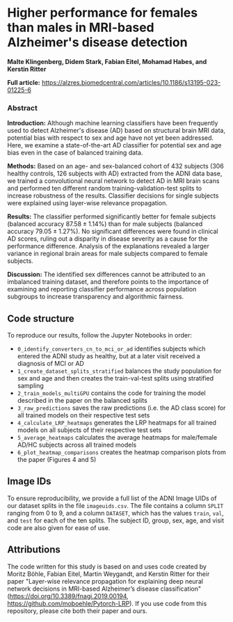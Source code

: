 # Higher performance for females than males in MRI-based Alzheimer's disease detection

**Malte Klingenberg, Didem Stark, Fabian Eitel, Mohamad Habes, and Kerstin Ritter**

**Full article:** https://alzres.biomedcentral.com/articles/10.1186/s13195-023-01225-6

### Abstract

**Introduction:**
Although machine learning classifiers have been frequently used to detect Alzheimer's disease (AD) based on structural brain MRI data, potential bias with respect to sex and age have not yet been addressed. Here, we examine a state-of-the-art AD classifier for potential sex and age bias even in the case of balanced training data.

**Methods:**
Based on an age- and sex-balanced cohort of 432 subjects (306 healthy controls, 126 subjects with AD) extracted from the ADNI data base, we trained a convolutional neural network to detect AD in MRI brain scans and performed ten different random training-validation-test splits to increase robustness of the results. Classifier decisions for single subjects were explained using layer-wise relevance propagation.

**Results:**
The classifier performed significantly better for female subjects (balanced accuracy $87.58\pm1.14$%) than for male subjects (balanced accuracy $79.05\pm1.27$%). No significant differences were found in clinical AD scores, ruling out a disparity in disease severity as a cause for the performance difference. Analysis of the explanations revealed a larger variance in regional brain areas for male subjects compared to female subjects.

**Discussion:**
The identified sex differences cannot be attributed to an imbalanced training dataset, and therefore points to the importance of examining and reporting classifier performance across population subgroups to increase transparency and algorithmic fairness.



## Code structure
To reproduce our results, follow the Jupyter Notebooks in order:
- `0_identify_converters_cn_to_mci_or_ad` identifies subjects which entered the ADNI study as healthy, but at a later visit received a diagnosis of MCI or AD
- `1_create_dataset_splits_stratified` balances the study population for sex and age and then creates the train-val-test splits using stratified sampling
- `2_train_models_multiGPU` contains the code for training the model described in the paper on the balanced splits
- `3_raw_predictions` saves the raw predictions (i.e. the AD class score) for all trained models on their respective test sets
- `4_calculate_LRP_heatmaps` generates the LRP heatmaps for all trained models on all subjects of their respective test sets
- `5_average_heatmaps` calculates the average heatmaps for male/female AD/HC subjects across all trained models
- `6_plot_heatmap_comparisons` creates the heatmap comparison plots from the paper (Figures 4 and 5)



## Image IDs
To ensure reproducibility, we provide a full list of the ADNI Image UIDs of our dataset splits in the file `imageuids.csv`. The file contains a column `SPLIT` ranging from 0 to 9, and a column `DATASET`, which has the values `train`, `val`, and `test` for each of the ten splits. The subject ID, group, sex, age, and visit code are also given for ease of use.



## Attributions

The code written for this study is based on and uses code created by Moritz Böhle, Fabian Eitel, Martin Weygandt, and Kerstin Ritter for their paper "Layer-wise relevance propagation for explaining deep neural network decisions in MRI-based Alzheimer’s disease classification" (https://doi.org/10.3389/fnagi.2019.00194, https://github.com/moboehle/Pytorch-LRP). If you use code from this repository, please cite both their paper and ours.
